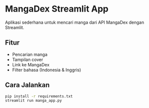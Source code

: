 
# MangaDex Streamlit App

Aplikasi sederhana untuk mencari manga dari API MangaDex dengan Streamlit.

## Fitur
- Pencarian manga
- Tampilan cover
- Link ke MangaDex
- Filter bahasa (Indonesia & Inggris)

## Cara Jalankan
```bash
pip install -r requirements.txt
streamlit run manga_app.py
```
